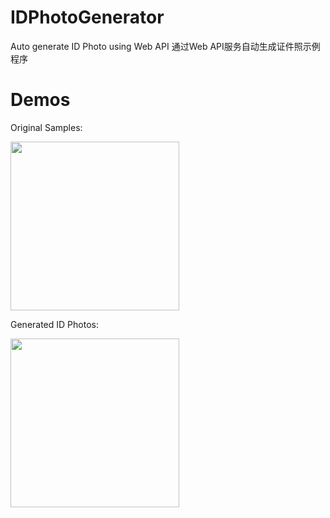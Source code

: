 # IDPhotoGenerator
Auto generate ID Photo using Web API 
通过Web API服务自动生成证件照示例程序

# Demos

Original Samples:

<img src="https://user-images.githubusercontent.com/5300331/166626733-af264b39-02fc-4477-a944-1baaca1dece6.jpg" width="270px">

Generated ID Photos:

<img src="https://user-images.githubusercontent.com/5300331/166626763-119635a8-8852-46be-866d-98a1e083cac1.png" width="270px">
